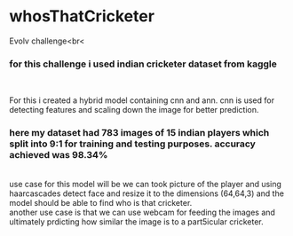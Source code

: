 # whosThatCricketer
Evolv challenge<br<
<h3>for this challenge i used indian cricketer dataset from kaggle</h3><br>

For this i created a hybrid model containing cnn and ann. cnn is used for detecting features and scaling down the image for better prediction.<br>

<h3>here my dataset had 783 images of 15 indian players which split into 9:1 for training and testing purposes.
accuracy achieved was 98.34%</h3><br> 
use case for this model will be we can took picture of the player and using haarcascades detect face and resize it to the dimensions (64,64,3) and the model 
should be able to find who is that cricketer.<br>
another use case is that we can use webcam for feeding the images and ultimately prdicting how similar the image is to a part5icular cricketer.
